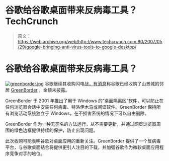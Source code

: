# 谷歌给谷歌桌面带来反病毒工具？TechCrunch

> 原文：<https://web.archive.org/web/http://www.techcrunch.com:80/2007/05/29/google-bringing-anti-virus-tools-to-google-desktop/>

# 谷歌给谷歌桌面带来反病毒工具？

[![greenborder.jpg](img/8b1250857b70a95be0f4f499c972374c.png)](https://web.archive.org/web/20221007002119/http://www.greenborder.com/index.html) 谷歌继续其收购闪电战[，有消息](https://web.archive.org/web/20221007002119/http://blogs.zdnet.com/Google/?p=585)称谷歌已经收购了山景城的邻居 [GreenBorder](https://web.archive.org/web/20221007002119/http://www.greenborder.com/index.html) ，金额未披露。

GreenBorder 于 2001 年推出了用于 Windows 的“桌面隔离区”软件，可以防止在任何浏览器会话中安装任何病毒、特洛伊木马或间谍软件。GreenBorder 保持所有浏览活动系统独立于 Windows，在不损害系统的情况下可以自由删除。

GreenBorder 作为一种无签名的方法运行，从不需要更新，并通过网页浏览器周围的绿色边框提供持续的保护，防止出现问题。

此次收购可能表明谷歌对桌面应用的重新关注。GreenBorder 提供了一个反病毒平台，与谷歌桌面结合将提供更引人注目的下载，并加强谷歌作为微软桌面应用程序竞争对手的地位。